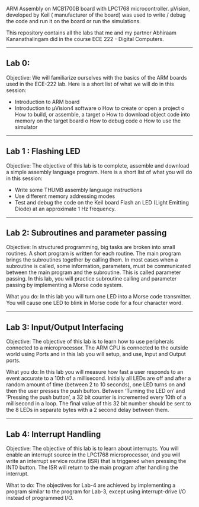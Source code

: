 ARM Assembly on MCB1700B board with LPC1768 microcontroller. μVision, developed by Keil ( manufacturer of the board) was used to write / debug the code and run it on the board or run the simulations.

This repository contains all the labs that me and my partner Abhiraam Kananathalingam did in the course ECE 222 - Digital Computers.

-------------------------------------------------------------------------------------------------------------------------
Lab 0:
-------------------------------------------------------------------------------------------------------------------------
Objective:
We will familiarize ourselves with the basics of the ARM boards used in the ECE-222 lab. Here is a
short list of what we will do in this session: 
- Introduction to ARM board
- Introduction to µVision4 software
  o How to create or open a project
  o How to build, or assemble, a target
  o How to download object code into memory on the target board 
  o How to debug code 
  o How to use the simulator 

-------------------------------------------------------------------------------------------------------------------------
Lab 1 : Flashing LED
-------------------------------------------------------------------------------------------------------------------------
Objective:
The objective of this lab is to complete, assemble and download a simple assembly language 
program. Here is a short list of what you will do in this session: 
- Write some THUMB assembly language instructions
- Use different memory addressing modes 
- Test and debug the code on the Keil board
Flash an LED (Light Emitting Diode) at an approximate 1 Hz frequency. 

-------------------------------------------------------------------------------------------------------------------------
Lab 2: Subroutines and parameter passing 
-------------------------------------------------------------------------------------------------------------------------
Objective:
In structured programming, big tasks are broken into small routines. A short program is written for 
each routine. The main program brings the subroutines together by calling them.
In most cases when a subroutine is called, some information, parameters, must be communicated 
between the main program and the subroutine. This is called parameter passing. 
In this lab, you will practice subroutine calling and parameter passing by implementing a Morse 
code system. 

What you do:
In this lab you will turn one LED into a Morse code transmitter. You will cause one LED to blink in
Morse code for a four character word.

-------------------------------------------------------------------------------------------------------------------------
Lab 3: Input/Output Interfacing 
-------------------------------------------------------------------------------------------------------------------------
Objective:
The objective of this lab is to learn how to use peripherals connected to a microprocessor. The 
ARM CPU is connected to the outside world using Ports and in this lab you will setup, and use,
Input and Output ports.

What you do:
In this lab you will measure how fast a user responds to an event accurate to a 10th of a 
millisecond. Initially all LEDs are off and after a random amount of time (between 2 to 10 
seconds), one LED turns on and then the user presses the push button. 
Between ‘Turning the LED on’ and ‘Pressing the push button’, a 32 bit counter is incremented
every 10th of a millisecond in a loop. The final value of this 32 bit number should be sent to the 8 
LEDs in separate bytes with a 2 second delay between them. 

-------------------------------------------------------------------------------------------------------------------------
Lab 4: Interrupt Handling
-------------------------------------------------------------------------------------------------------------------------
Objective:
The objective of this lab is to learn about interrupts. You will enable an interrupt source in the
LPC1768 microprocessor, and you will write an interrupt service routine (ISR) that is triggered 
when pressing the INT0 button. The ISR will return to the main program after handling the
interrupt. 

What to do:
The objectives for Lab-4 are achieved by implementing a program similar to the program for Lab-3, 
except using interrupt-drive I/O instead of programmed I/O.




